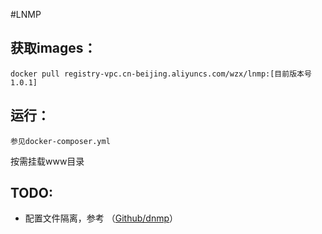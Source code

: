 #LNMP
## 获取images：

```shell
docker pull registry-vpc.cn-beijing.aliyuncs.com/wzx/lnmp:[目前版本号1.0.1]
```

## 运行：

`参见docker-composer.yml`

按需挂载www目录

## TODO:
- 配置文件隔离，参考 （[Github/dnmp](https://github.com/yeszao/dnmp)）